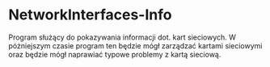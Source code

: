 # NetworkInterfaces-Info
Program służący do pokazywania informacji dot. kart sieciowych. W póżniejszym czasie program ten będzie mógł zarządzać kartami sieciowymi oraz będzie mógł naprawiać typowe problemy z kartą sieciową.

